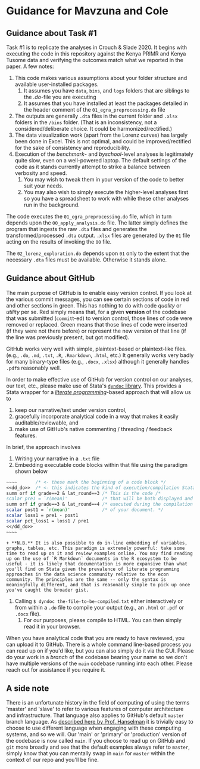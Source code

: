 # Guidance for Mavzuna and Cole

## Guidance about Task #1

Task #1 is to replicate the analyses in Crouch & Slade 2020. It begins with executing the code in this repository against the Kenya PRIMR and Kenya Tusome data and verifying the outcomes match what we reported in the paper. A few notes:

1. This code makes various assumptions about your folder structure and available user-installed packages.
    1. It assumes you have `data`, `bins`, and `logs` folders that are siblings to the _.do_-file you are executing
    1. It assumes that you have installed at least the packages detailed in the header comment of the `01_egra_preprocessing.do` file
1. The outputs are generally `.dta` files in the current folder and `.xlsx` folders in the `/bins` folder. (That is an inconsistency, not a considered/deliberate choice. It could be harmonized/rectified.)
1. The data visualization work (apart from the Lorenz curves) has largely been done in Excel. This is not optimal, and could be improved/rectified for the sake of consistency and reproducibility.
1. Execution of the _benchmark_- and _byschool_-level analyses is legitimately quite slow, even on a well-powered laptop. The default settings of the code as it stands currently attempt to strike a balance between verbosity and speed.
    1. You may wish to tweak them in your version of the code to better suit your needs.
    1. You may also wish to simply execute the higher-level analyses first so you have a spreadsheet to work with while these other analyses run in the background.

The code executes the `01_egra_preprocessing.do` file, which in turn depends upon the `00_apply_analysis.do` file. The latter simply defines the program that ingests the raw `.dta` files and generates the transformed/processed `.dta` output. `.xlsx` files are generated by the `01` file acting on the results of invoking the `00` file.

The `02_lorenz_exploration.do` depends upon `01` only to the extent that the necessary `.dta` files must be available. Otherwise it stands alone.

## Guidance about GitHub

The main purpose of GitHub is to enable easy version control. If you look at the various commit messages, you can see certain sections of code in red and other sections in green. This has nothing to do with code _quality_ or _utility_ per se. Red simply means that, for a given **version** of the codebase that was submitted (`commit`t-ed) to version control, those lines of code were removed or replaced. Green means that those lines of code were inserted (if they were not there before) or represent the new version of that line (if the line was previously present, but got modified).

GitHub works very well with simple, plaintext-based or plaintext-like files. (e.g., `.do`, `.md`, `.txt`, `.R`, `.Rmarkdown`, `.html`, etc.) It generally works very badly for many binary-type files (e.g., `.docx`, `.xlsx`) although it generally handles `.pdf`s reasonably well.

In order to make effective use of GitHub for version control on our analyses, our text, etc., please make use of Stata's [`dyndoc` library](https://www.stata.com/features/overview/markdown/). This provides a Stata wrapper for a [_literate programming_](https://en.wikipedia.org/wiki/Literate_programming)-based approach that will allow us to

1. keep our narrative/text under version control,
2. gracefully incorporate analytical code in a way that makes it easily auditable/reviewable, and
3. make use of GitHub's native commenting / threading / feedback features.

In brief, the approach involves

1. Writing your narrative in a `.txt` file
1. Embedding executable code blocks within that file using the paradigm shown below
```stata
~~~~       /* <- these mark the beginning of a code block */
<<dd_do>>  /* <- this indicates the kind of execution/compilation Stata should do */
summ orf if grade==2 & lat_round==3 /* This is the code /*
scalar pre1 = `r(mean)'             /* that will be both displayed and */
summ orf if grade==3 & lat_round==4 /* executed during the compilation */
scalar post1 = `r(mean)'            /* of your document. */
scalar loss1 = pre1 - post1
scalar pct_loss1 = loss1 / pre1
<</dd_do>>
~~~~
```
    + **N.B.** It is also possible to do in-line embedding of variables, graphs, tables, etc. This paradigm is extremely powerful: take some time to read up on it and review examples online. You may find reading up on the use of `R Markdown` documents in the R ecosystem to be useful - it is likely that documentation is more expansive than what you'll find on Stata given the prevalence of literate programming approaches in the data science community relative to the econ community. The principles are the same -- only the syntax is meaningfully different, and that is reasonably simple to pick up once you've caught the broader gist.
1. Calling `$ dyndoc the-file-to-be-compiled.txt` either interactively or from within a `.do` file to compile your output (e.g., an `.html` or `.pdf` or `.docx` file).
    1. For our purposes, please compile to HTML. You can then simply read it in your browser.

When you have analytical code that you are ready to have reviewed, you can upload it to GitHub. There is a whole command line-based process you can read up on if you'd like, but you can also simply do it via the GUI. Please do your work in a _branch_ of the codebase bearing your name so we don't have multiple versions of the `main` codebase running into each other. Please reach out for assistance if you require it.

## A side note

There is an unfortunate history in the field of computing of using the terms 'master' and 'slave' to refer to various features of computer architecture and infrastructure. That language also applies to GitHub's default `master` branch language. As [described here by Prof. Hanselman](https://www.hanselman.com/blog/EasilyRenameYourGitDefaultBranchFromMasterToMain.aspx) it is trivially easy to choose to use different language when engaging with these computing systems, and so we will. Our 'main' or 'primary' or 'production' version of the codebase is now called `main`. If you choose to read up on GitHub and `git` more broadly and see that the default examples always refer to `master`, simply know that you can mentally swap in `main` for `master` within the context of our repo and you'll be fine.
